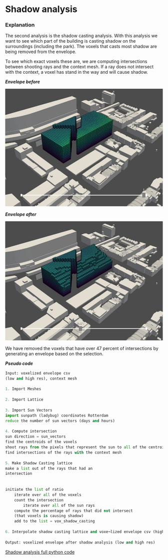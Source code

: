 # Shadow analysis 
### Explanation

The second analysis is the shadow casting analysis. With this analysis we want to see which part of the building is casting shadow on the surroundings (including the park). The voxels that casts most shadow are being removed from the envelope. 

To see which exact voxels these are, we are computing intersections between shooting rays and the context mesh. If a ray does not intersect with the context, a voxel has stand in the way and will cause shadow.

***Envelope before***

![Title](../../../img/shadow_before.jpg)

***Envelope after***

![Title](../../../img/shadow_after.jpg)


We have removed the voxels that have over 47 percent of intersections by generating an envelope based on the selection.

***Pseudo code***

``` python
Input: voxelized envelope csv 
(low and high res), context mesh 

1. Import Meshes 

2. Import Lattice 

3. Import Sun Vectors 
import sunpath (ladybug) coordinates Rotterdam 
reduce the number of sun vectors (days and hours) 

4. Compute intersection 
sun direction = sun_vectors 
find the centroids of the voxels 
shoot rays from the pixels that represent the sun to all of the centroids 
find intersections of the rays with the context mesh 

5. Make Shadow Casting lattice 
make a list out of the rays that had an 
intersection 


initiate the list of ratio 
    iterate over all of the voxels 
    count the intersection 
        iterate over all of the sun rays 
    compute the percentage of rays that did not intersect 
    (that voxels is causing shadow) 
    add to the list = vox_shadow_casting 

6. Interpolate shadow casting lattice and voxe¬lized envelope csv (high res) 

Output: voxelized envelope after shadow analysis (low and high res)


```

[Shadow analysis full python code](/notebooks/shadow/)


